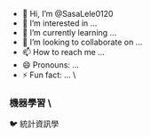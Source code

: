 - 👋 Hi, I’m @SasaLele0120
- 👀 I’m interested in ...
- 🌱 I’m currently learning ...
- 💞️ I’m looking to collaborate on ...
- 📫 How to reach me ...
- 😄 Pronouns: ...
- ⚡ Fun fact: ... \

### 機器學習 \
:bird: 統計資訊學

<!---
SasaLele0120/SasaLele0120 is a ✨ special ✨ repository because its `README.md` (this file) appears on your GitHub profile.
You can click the Preview link to take a look at your changes.
--->
